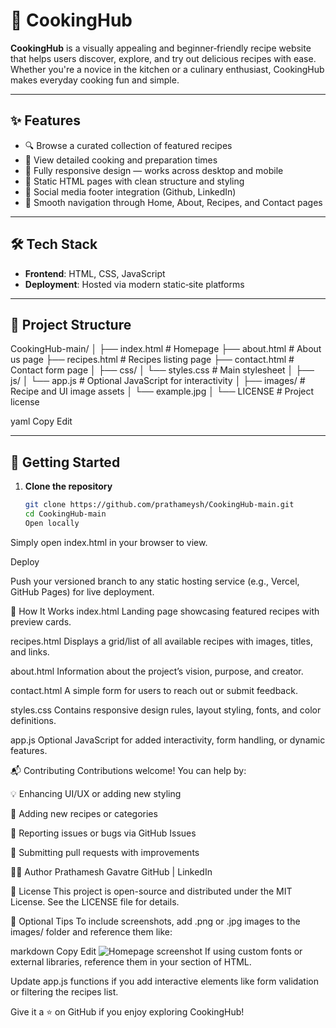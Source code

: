 # 🍳 CookingHub

**CookingHub** is a visually appealing and beginner‑friendly recipe website that helps users discover, explore, and try out delicious recipes with ease. Whether you're a novice in the kitchen or a culinary enthusiast, CookingHub makes everyday cooking fun and simple.

---

## ✨ Features

- 🔍 Browse a curated collection of featured recipes
- 🧾 View detailed cooking and preparation times
- 📱 Fully responsive design — works across desktop and mobile
- 📄 Static HTML pages with clean structure and styling
- 🔗 Social media footer integration (Github, LinkedIn)
- 🔄 Smooth navigation through Home, About, Recipes, and Contact pages

---

## 🛠️ Tech Stack

- **Frontend**: HTML, CSS, JavaScript
- **Deployment**: Hosted via modern static‑site platforms

---

## 📂 Project Structure

CookingHub-main/
│
├── index.html # Homepage
├── about.html # About us page
├── recipes.html # Recipes listing page
├── contact.html # Contact form page
│
├── css/
│ └── styles.css # Main stylesheet
│
├── js/
│ └── app.js # Optional JavaScript for interactivity
│
├── images/ # Recipe and UI image assets
│ └── example.jpg
│
└── LICENSE # Project license

yaml
Copy
Edit

---

## 🚀 Getting Started

1. **Clone the repository**
   ```bash
   git clone https://github.com/prathameysh/CookingHub-main.git
   cd CookingHub-main
   Open locally
   ```

Simply open index.html in your browser to view.

Deploy

Push your versioned branch to any static hosting service (e.g., Vercel, GitHub Pages) for live deployment.

🧩 How It Works
index.html
Landing page showcasing featured recipes with preview cards.

recipes.html
Displays a grid/list of all available recipes with images, titles, and links.

about.html
Information about the project’s vision, purpose, and creator.

contact.html
A simple form for users to reach out or submit feedback.

styles.css
Contains responsive design rules, layout styling, fonts, and color definitions.

app.js
Optional JavaScript for added interactivity, form handling, or dynamic features.

📬 Contributing
Contributions welcome! You can help by:

💡 Enhancing UI/UX or adding new styling

🍲 Adding new recipes or categories

🐞 Reporting issues or bugs via GitHub Issues

🔧 Submitting pull requests with improvements

👨‍💻 Author
Prathamesh Gavatre
GitHub | LinkedIn

📄 License
This project is open-source and distributed under the MIT License. See the LICENSE file for details.

📝 Optional Tips
To include screenshots, add .png or .jpg images to the images/ folder and reference them like:

markdown
Copy
Edit
![Homepage screenshot](images/homepage.png)
If using custom fonts or external libraries, reference them in your <head> section of HTML.

Update app.js functions if you add interactive elements like form validation or filtering the recipes list.

Give it a ⭐ on GitHub if you enjoy exploring CookingHub!
